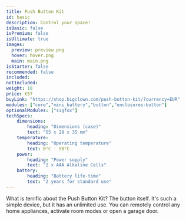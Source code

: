 ```yaml
---
title: Push Button Kit
id: basic
description: Control your space!
isBasic: false
isPremium: false
isUltimate: true
images:
  preview: preview.png
  hover: hover.png
  main: main.png
isStarter: false
recommended: false
included:
notIncluded:
weight: 10
price: €57
buyLink: "https://shop.bigclown.com/push-button-kit/?currency=EUR"
modules: ["core","mini_battery","button","enclosures-button"]
optionalModules: ["sigfox"]
techSpecs:
    dimensions:
        heading: "Dimensions (case)"
        text: "55 x 28 x 35 mm"
    temperature:
        heading: "Operating temperature"
        text: 0°C - 50°C
    power:
        heading: "Power supply"
        text: "2 x AAA Alkaline Cells"
    battery:
        heading: "Battery life-time"
        text: "2 years for standard use"
---
```


What is terrific about the Push Button Kit? The button itself. It's such a simple device, but it has an unlimited use. You can remotely control any home appliances, activate room modes or open a garage door.
